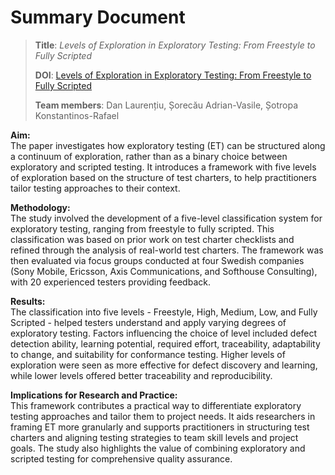 # Summary Document

> **Title**: *Levels of Exploration in Exploratory Testing: From Freestyle to Fully Scripted*
> 
> **DOI**: [Levels of Exploration in Exploratory Testing: From Freestyle to Fully Scripted](https://doi.org/10.1109/ACCESS.2018.2834957)
> 
> **Team members**: Dan Laurențiu, Șorecău Adrian-Vasile, Șotropa Konstantinos-Rafael

**Aim:**  
The paper investigates how exploratory testing (ET) can be structured along a continuum of exploration, rather than as a binary choice between exploratory and scripted testing. It introduces a framework with five levels of exploration based on the structure of test charters, to help practitioners tailor testing approaches to their context.

**Methodology:**  
The study involved the development of a five-level classification system for exploratory testing, ranging from freestyle to fully scripted. This classification was based on prior work on test charter checklists and refined through the analysis of real-world test charters. The framework was then evaluated via focus groups conducted at four Swedish companies (Sony Mobile, Ericsson, Axis Communications, and Softhouse Consulting), with 20 experienced testers providing feedback.

**Results:**  
The classification into five levels - Freestyle, High, Medium, Low, and Fully Scripted - helped testers understand and apply varying degrees of exploratory testing. Factors influencing the choice of level included defect detection ability, learning potential, required effort, traceability, adaptability to change, and suitability for conformance testing. Higher levels of exploration were seen as more effective for defect discovery and learning, while lower levels offered better traceability and reproducibility.

**Implications for Research and Practice:**  
This framework contributes a practical way to differentiate exploratory testing approaches and tailor them to project needs. It aids researchers in framing ET more granularly and supports practitioners in structuring test charters and aligning testing strategies to team skill levels and project goals. The study also highlights the value of combining exploratory and scripted testing for comprehensive quality assurance.
